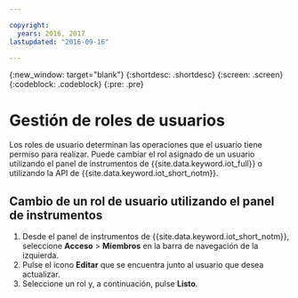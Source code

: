 ```yaml
---

copyright:
  years: 2016, 2017
lastupdated: "2016-09-16"

---
```


{:new_window: target="blank"}
{:shortdesc: .shortdesc}
{:screen: .screen}
{:codeblock: .codeblock}
{:pre: .pre}

# Gestión de roles de usuarios

Los roles de usuario determinan las operaciones que el usuario tiene permiso para realizar. Puede cambiar el rol asignado de un usuario utilizando el panel de instrumentos de {{site.data.keyword.iot_full}} o utilizando la API de {{site.data.keyword.iot_short_notm}}.

## Cambio de un rol de usuario utilizando el panel de instrumentos

1. Desde el panel de instrumentos de {{site.data.keyword.iot_short_notm}}, seleccione **Acceso** > **Miembros** en la barra de navegación de la izquierda.
2. Pulse el icono **Editar** que se encuentra junto al usuario que desea actualizar.
3. Seleccione un rol y, a continuación, pulse **Listo**.

<!--
## Changing a user role by using the API

For information on using the API to change a user role, see the [{{site.data.keyword.iot_short_notm}} API documentation](https://docs.internetofthings.ibmcloud.com/swagger/v0002.html).
-->
